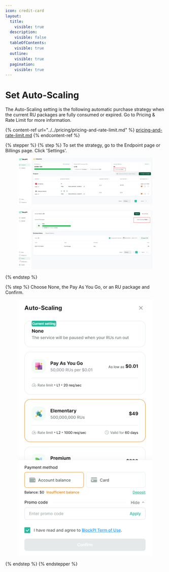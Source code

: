 ```yaml
---
icon: credit-card
layout:
  title:
    visible: true
  description:
    visible: false
  tableOfContents:
    visible: true
  outline:
    visible: true
  pagination:
    visible: true
---
```


# Set Auto-Scaling

The Auto-Scaling setting is the following automatic purchase strategy when the current RU packages are fully consumed or expired. Go to Pricing & Rate Limit for more information.&#x20;

{% content-ref url="../../pricing/pricing-and-rate-limit.md" %}
[pricing-and-rate-limit.md](../../pricing/pricing-and-rate-limit.md)
{% endcontent-ref %}

{% stepper %}
{% step %}
To set the strategy, go to the Endpoint page or Billings page. Click 'Settings'.

<figure><img src="../../.gitbook/assets/image (24).png" alt=""><figcaption></figcaption></figure>

<figure><img src="../../.gitbook/assets/image (26).png" alt=""><figcaption></figcaption></figure>
{% endstep %}

{% step %}
Choose None,  the Pay As You Go, or an RU package and Confirm.

<figure><img src="../../.gitbook/assets/image (185).png" alt=""><figcaption></figcaption></figure>
{% endstep %}
{% endstepper %}
